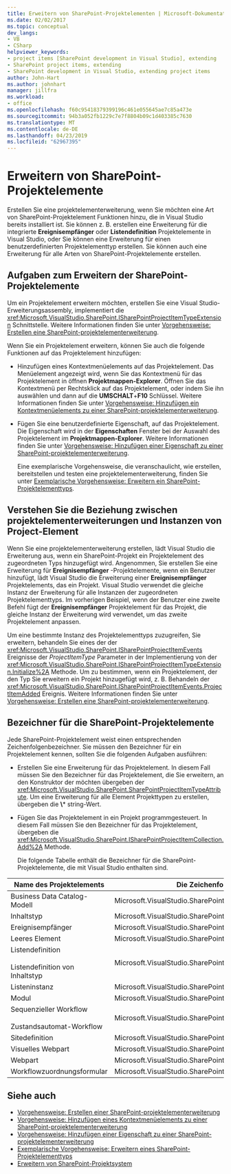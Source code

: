 ```yaml
---
title: Erweitern von SharePoint-Projektelementen | Microsoft-Dokumentation
ms.date: 02/02/2017
ms.topic: conceptual
dev_langs:
- VB
- CSharp
helpviewer_keywords:
- project items [SharePoint development in Visual Studio], extending
- SharePoint project items, extending
- SharePoint development in Visual Studio, extending project items
author: John-Hart
ms.author: johnhart
manager: jillfra
ms.workload:
- office
ms.openlocfilehash: f60c95418379399196c461e055645ae7c85a473e
ms.sourcegitcommit: 94b3a052fb1229c7e7f8804b09c1d403385c7630
ms.translationtype: MT
ms.contentlocale: de-DE
ms.lasthandoff: 04/23/2019
ms.locfileid: "62967395"
---
```

# <a name="extend-sharepoint-project-items"></a>Erweitern von SharePoint-Projektelemente
  Erstellen Sie eine projektelementerweiterung, wenn Sie möchten eine Art von SharePoint-Projektelement Funktionen hinzu, die in Visual Studio bereits installiert ist. Sie können z. B. erstellen eine Erweiterung für die integrierte **Ereignisempfänger** oder **Listendefinition** Projektelemente in Visual Studio, oder Sie können eine Erweiterung für einen benutzerdefinierten Projektelementtyp erstellen. Sie können auch eine Erweiterung für alle Arten von SharePoint-Projektelemente erstellen.

## <a name="tasks-for-extending-sharepoint-project-items"></a>Aufgaben zum Erweitern der SharePoint-Projektelemente
 Um ein Projektelement erweitern möchten, erstellen Sie eine Visual Studio-Erweiterungsassembly, implementiert die <xref:Microsoft.VisualStudio.SharePoint.ISharePointProjectItemTypeExtension> Schnittstelle. Weitere Informationen finden Sie unter [Vorgehensweise: Erstellen eine SharePoint-projektelementerweiterung](../sharepoint/how-to-create-a-sharepoint-project-item-extension.md).

 Wenn Sie ein Projektelement erweitern, können Sie auch die folgende Funktionen auf das Projektelement hinzufügen:

- Hinzufügen eines Kontextmenüelements auf das Projektelement. Das Menüelement angezeigt wird, wenn Sie das Kontextmenü für das Projektelement in öffnen **Projektmappen-Explorer**. Öffnen Sie das Kontextmenü per Rechtsklick auf das Projektelement, oder indem Sie ihn auswählen und dann auf die **UMSCHALT**+**F10** Schlüssel. Weitere Informationen finden Sie unter [Vorgehensweise: Hinzufügen ein Kontextmenüelements zu einer SharePoint-projektelementerweiterung](../sharepoint/how-to-add-a-shortcut-menu-item-to-a-sharepoint-project-item-extension.md).

- Fügen Sie eine benutzerdefinierte Eigenschaft, auf das Projektelement. Die Eigenschaft wird in der **Eigenschaften** Fenster bei der Auswahl des Projektelement im **Projektmappen-Explorer**. Weitere Informationen finden Sie unter [Vorgehensweise: Hinzufügen einer Eigenschaft zu einer SharePoint-projektelementerweiterung](../sharepoint/how-to-add-a-property-to-a-sharepoint-project-item-extension.md).

  Eine exemplarische Vorgehensweise, die veranschaulicht, wie erstellen, bereitstellen und testen eine projektelementerweiterung, finden Sie unter [Exemplarische Vorgehensweise: Erweitern ein SharePoint-Projektelementtyps](../sharepoint/walkthrough-extending-a-sharepoint-project-item-type.md).

## <a name="understand-the-relationship-between-project-item-extensions-and-project-item-instances"></a>Verstehen Sie die Beziehung zwischen projektelementerweiterungen und Instanzen von Project-Element
 Wenn Sie eine projektelementerweiterung erstellen, lädt Visual Studio die Erweiterung aus, wenn ein SharePoint-Projekt ein Projektelement des zugeordneten Typs hinzugefügt wird. Angenommen, Sie erstellen Sie eine Erweiterung für **Ereignisempfänger** -Projektelemente, wenn ein Benutzer hinzufügt, lädt Visual Studio die Erweiterung einer **Ereignisempfänger** Projektelements, das ein Projekt. Visual Studio verwendet die gleiche Instanz der Erweiterung für alle Instanzen der zugeordneten Projektelementtyps. Im vorherigen Beispiel, wenn der Benutzer eine zweite Befehl fügt der **Ereignisempfänger** Projektelement für das Projekt, die gleiche Instanz der Erweiterung wird verwendet, um das zweite Projektelement anpassen.

 Um eine bestimmte Instanz des Projektelementtyps zuzugreifen, Sie erweitern, behandeln Sie eines der der <xref:Microsoft.VisualStudio.SharePoint.ISharePointProjectItemEvents> Ereignisse der *ProjectItemType* Parameter in der Implementierung von der <xref:Microsoft.VisualStudio.SharePoint.ISharePointProjectItemTypeExtension.Initialize%2A> Methode. Um zu bestimmen, wenn ein Projektelement, der den Typ Sie erweitern ein Projekt hinzugefügt wird, z. B. Behandeln der <xref:Microsoft.VisualStudio.SharePoint.ISharePointProjectItemEvents.ProjectItemAdded> Ereignis. Weitere Informationen finden Sie unter [Vorgehensweise: Erstellen eine SharePoint-projektelementerweiterung](../sharepoint/how-to-create-a-sharepoint-project-item-extension.md).

## <a name="identifiers-for-sharepoint-project-items"></a>Bezeichner für die SharePoint-Projektelemente
 Jede SharePoint-Projektelement weist einen entsprechenden Zeichenfolgenbezeichner. Sie müssen den Bezeichner für ein Projektelement kennen, sollten Sie die folgenden Aufgaben ausführen:

- Erstellen Sie eine Erweiterung für das Projektelement. In diesem Fall müssen Sie den Bezeichner für das Projektelement, die Sie erweitern, an den Konstruktor der möchten übergeben der <xref:Microsoft.VisualStudio.SharePoint.SharePointProjectItemTypeAttribute>. Um eine Erweiterung für alle Element Projekttypen zu erstellen, übergeben die **\\*** string-Wert.

- Fügen Sie das Projektelement in ein Projekt programmgesteuert. In diesem Fall müssen Sie den Bezeichner für das Projektelement, übergeben die <xref:Microsoft.VisualStudio.SharePoint.ISharePointProjectItemCollection.Add%2A> Methode.

  Die folgende Tabelle enthält die Bezeichner für die SharePoint-Projektelemente, die mit Visual Studio enthalten sind.

|Name des Projektelements|Die Zeichenfolgen-ID|
|-----------------------|-----------------------|
|Business Data Catalog-Modell|Microsoft.VisualStudio.SharePoint.BusinessDataConnectivity|
|Inhaltstyp|Microsoft.VisualStudio.SharePoint.ContentType|
|Ereignisempfänger|Microsoft.VisualStudio.SharePoint.EventHandler|
|Leeres Element|Microsoft.VisualStudio.SharePoint.GenericElement|
|Listendefinition<br /><br /> Listendefinition von Inhaltstyp|Microsoft.VisualStudio.SharePoint.ListDefinition|
|Listeninstanz|Microsoft.VisualStudio.SharePoint.ListInstance|
|Modul|Microsoft.VisualStudio.SharePoint.Module|
|Sequenzieller Workflow<br /><br /> Zustandsautomat-Workflow|Microsoft.VisualStudio.SharePoint.Workflow|
|Sitedefinition|Microsoft.VisualStudio.SharePoint.SiteDefinition|
|Visuelles Webpart|Microsoft.VisualStudio.SharePoint.VisualWebPart|
|Webpart|Microsoft.VisualStudio.SharePoint.WebPart|
|Workflowzuordnungsformular|Microsoft.VisualStudio.SharePoint.WorkflowAssociation|

## <a name="see-also"></a>Siehe auch
- [Vorgehensweise: Erstellen einer SharePoint-projektelementerweiterung](../sharepoint/how-to-create-a-sharepoint-project-item-extension.md)
- [Vorgehensweise: Hinzufügen eines Kontextmenüelements zu einer SharePoint-projektelementerweiterung](../sharepoint/how-to-add-a-shortcut-menu-item-to-a-sharepoint-project-item-extension.md)
- [Vorgehensweise: Hinzufügen einer Eigenschaft zu einer SharePoint-projektelementerweiterung](../sharepoint/how-to-add-a-property-to-a-sharepoint-project-item-extension.md)
- [Exemplarische Vorgehensweise: Erweitern eines SharePoint-Projektelementtyps](../sharepoint/walkthrough-extending-a-sharepoint-project-item-type.md)
- [Erweitern von SharePoint-Projektsystem](../sharepoint/extending-the-sharepoint-project-system.md)
